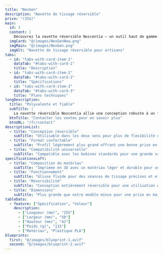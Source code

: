 ```yaml
---
title: "NexGen"
description: "Navette de tissage réversible"
price: "(35$)"
main:
  id: 3
  content: |
    Découvrez la navette réversible Noscentia — un outil haut de gamme conçu pour un tissage fluide et précis. Sa conception réversible offre une grande flexibilité aux artisans. Légèrement plus grande que notre modèle mince, elle garantit un excellent contrôle et une qualité remarquable.
  imgCard: "@/images/NexGenNew.png"
  imgMain: "@/images/NexGen.png"
  imgAlt: "Navette de tissage réversible pour artisans"
tabs:
  - id: "tabs-with-card-item-1"
    dataTab: "#tabs-with-card-1"
    title: "Description"
  - id: "tabs-with-card-item-2"
    dataTab: "#tabs-with-card-2"
    title: "Spécifications"
  - id: "tabs-with-card-item-3"
    dataTab: "#tabs-with-card-3"
    title: "Plans techniques"
longDescription:
  title: "Polyvalente et fiable"
  subTitle: |
    La navette réversible Noscentia allie une conception robuste à un fonctionnement fluide, offrant précision et confort aux artisans. Légèrement plus grande que notre modèle mince, elle est idéale pour les projets nécessitant maniabilité et durabilité.
  btnTitle: "Contacter les ventes pour en savoir plus"
  btnURL: "/fr/contact"
descriptionList:
  - title: "Conception réversible"
    subTitle: "Utilisable dans les deux sens pour plus de flexibilité et de confort."
  - title: "Format confortable"
    subTitle: "Profil légèrement plus grand offrant une bonne prise en main tout en maintenant une glisse fluide."
  - title: "Compatibilité universelle"
    subTitle: "Compatible avec les bobines standards pour une grande variété de projets de tissage."
specificationsLeft:
  - title: "Composition du matériau"
    subTitle: "Imprimée en 3D avec un matériau léger et durable pour une utilisation prolongée."
  - title: "Fonctionnement"
    subTitle: "Glisse fluide pour des séances de tissage précises et efficaces."
  - title: "Réversibilité"
    subTitle: "Conception entièrement réversible pour une utilisation ergonomique dans les deux sens."
  - title: "Dimensions"
    subTitle: "Plus grande que notre modèle mince pour une prise en main équilibrée selon différents styles de tissage."
tableData:
  - feature: ["Spécification", "Valeur"]
    description:
      - ["Longueur (mm)", "255"]
      - ["Largeur (mm)", "50"]
      - ["Hauteur (mm)", "42"]
      - ["Poids (g)", "115"]
      - ["Matériau", "Plastique PLA"]
blueprints:
  first: "@/images/blueprint-1.avif"
  second: "@/images/blueprint-2.avif"
---
```


